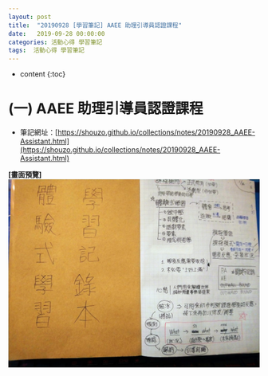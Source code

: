 ```yaml
---
layout: post
title:  "20190928 [學習筆記] AAEE 助理引導員認證課程"
date:   2019-09-28 00:00:00
categories: 活動心得 學習筆記
tags:  活動心得 學習筆記
---
```



* content
{:toc}


# (一) AAEE 助理引導員認證課程

* 筆記網址：[https://shouzo.github.io/collections/notes/20190928_AAEE-Assistant.html](https://shouzo.github.io/collections/notes/20190928_AAEE-Assistant.html)


**[畫面預覽]**
![](/assets/20190928/AAEE.jpg)



